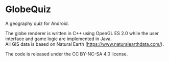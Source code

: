 # GlobeQuiz
A geography quiz for Android.  
  
The globe renderer is written in C++ using OpenGL ES 2.0 while the user interface and game logic are implemented in Java.  
All GIS data is based on Natural Earth (https://www.naturalearthdata.com/).

The code is released under the CC BY-NC-SA 4.0 license.
